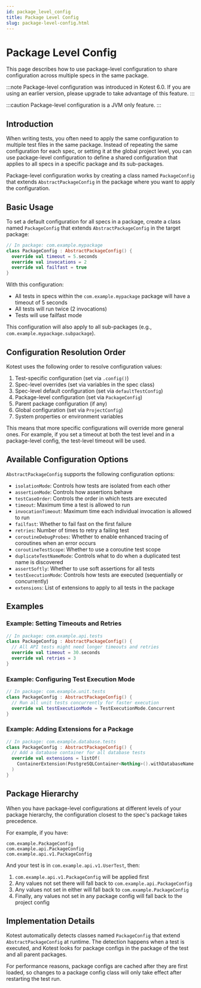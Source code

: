 ```yaml
---
id: package_level_config
title: Package Level Config
slug: package-level-config.html
---
```


# Package Level Config

This page describes how to use package-level configuration to share configuration across multiple specs in the same
package.

:::note
Package-level configuration was introduced in Kotest 6.0. If you are using an earlier version, please upgrade to
take advantage of this feature.
:::

:::caution
Package-level configuration is a JVM only feature.
:::

## Introduction

When writing tests, you often need to apply the same configuration to multiple test files in the same package.
Instead of repeating the same configuration for each spec, or setting it at the global project level, you can use
package-level configuration to define a shared configuration that applies to all specs in a specific package and its
sub-packages.

Package-level configuration works by creating a class named `PackageConfig` that extends `AbstractPackageConfig` in the
package where you want to apply the configuration.

## Basic Usage

To set a default configuration for all specs in a package, create a class named `PackageConfig` that extends
`AbstractPackageConfig` in the target package:

```kotlin
// In package: com.example.mypackage
class PackageConfig : AbstractPackageConfig() {
  override val timeout = 5.seconds
  override val invocations = 2
  override val failfast = true
}
```

With this configuration:

- All tests in specs within the `com.example.mypackage` package will have a timeout of 5 seconds
- All tests will run twice (2 invocations)
- Tests will use failfast mode

This configuration will also apply to all sub-packages (e.g., `com.example.mypackage.subpackage`).

## Configuration Resolution Order

Kotest uses the following order to resolve configuration values:

1. Test-specific configuration (set via `.config()`)
2. Spec-level overrides (set via variables in the spec class)
3. Spec-level default configuration (set via `defaultTestConfig`)
4. Package-level configuration (set via `PackageConfig`)
5. Parent package configuration (if any)
6. Global configuration (set via `ProjectConfig`)
7. System properties or environment variables

This means that more specific configurations will override more general ones. For example, if you set a timeout at both
the test level and in a package-level config, the test-level timeout will be used.

## Available Configuration Options

`AbstractPackageConfig` supports the following configuration options:

- `isolationMode`: Controls how tests are isolated from each other
- `assertionMode`: Controls how assertions behave
- `testCaseOrder`: Controls the order in which tests are executed
- `timeout`: Maximum time a test is allowed to run
- `invocationTimeout`: Maximum time each individual invocation is allowed to run
- `failfast`: Whether to fail fast on the first failure
- `retries`: Number of times to retry a failing test
- `coroutineDebugProbes`: Whether to enable enhanced tracing of coroutines when an error occurs
- `coroutineTestScope`: Whether to use a coroutine test scope
- `duplicateTestNameMode`: Controls what to do when a duplicated test name is discovered
- `assertSoftly`: Whether to use soft assertions for all tests
- `testExecutionMode`: Controls how tests are executed (sequentially or concurrently)
- `extensions`: List of extensions to apply to all tests in the package

## Examples

### Example: Setting Timeouts and Retries

```kotlin
// In package: com.example.api.tests
class PackageConfig : AbstractPackageConfig() {
  // All API tests might need longer timeouts and retries
  override val timeout = 30.seconds
  override val retries = 3
}
```

### Example: Configuring Test Execution Mode

```kotlin
// In package: com.example.unit.tests
class PackageConfig : AbstractPackageConfig() {
  // Run all unit tests concurrently for faster execution
  override val testExecutionMode = TestExecutionMode.Concurrent
}
```

### Example: Adding Extensions for a Package

```kotlin
// In package: com.example.database.tests
class PackageConfig : AbstractPackageConfig() {
  // Add a database container for all database tests
  override val extensions = listOf(
    ContainerExtension(PostgreSQLContainer<Nothing>().withDatabaseName("testdb"))
  )
}
```

## Package Hierarchy

When you have package-level configurations at different levels of your package hierarchy, the configuration closest to
the spec's package takes precedence.

For example, if you have:

```
com.example.PackageConfig
com.example.api.PackageConfig
com.example.api.v1.PackageConfig
```

And your test is in `com.example.api.v1.UserTest`, then:

1. `com.example.api.v1.PackageConfig` will be applied first
2. Any values not set there will fall back to `com.example.api.PackageConfig`
3. Any values not set in either will fall back to `com.example.PackageConfig`
4. Finally, any values not set in any package config will fall back to the project config

## Implementation Details

Kotest automatically detects classes named `PackageConfig` that extend `AbstractPackageConfig` at runtime. The detection
happens when a test is executed, and Kotest looks for package configs in the package of the test and all parent
packages.

For performance reasons, package configs are cached after they are first loaded, so changes to a package config class
will only take effect after restarting the test run.
